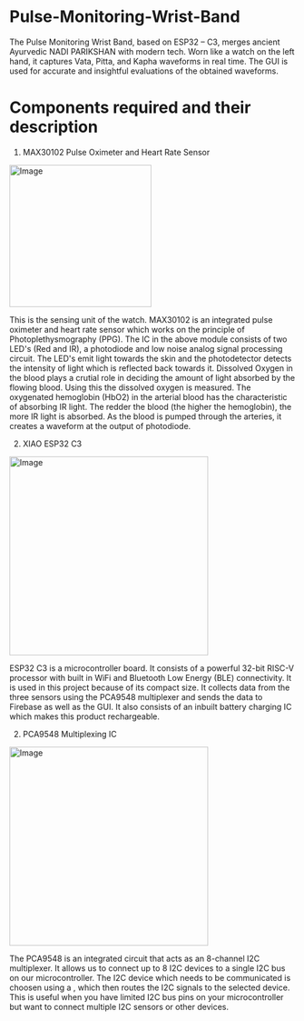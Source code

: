 # Pulse-Monitoring-Wrist-Band
The Pulse Monitoring Wrist Band, based on ESP32 – C3, merges ancient Ayurvedic NADI PARIKSHAN with modern tech. Worn like a watch on the left hand, it captures Vata, Pitta, and Kapha waveforms in real time. The GUI is used for accurate and insightful evaluations of the obtained waveforms.
# Components required and their description
1) MAX30102 Pulse Oximeter and Heart Rate Sensor
<img src="https://github.com/AshayAtkar/Pulse-Monitoring-Wrist-Band/assets/120382546/14a8c619-8f75-4cfe-8c33-fa848e53ca23" alt="Image" width="250">


This is the sensing unit of the watch. MAX30102 is an integrated pulse oximeter and heart rate sensor which works on the principle of Photoplethysmography (PPG). The IC in the above module consists of two LED's (Red and IR), a photodiode and low noise analog signal processing circuit. The LED's emit light towards the skin and the photodetector detects the intensity of light which is reflected back towards it. Dissolved Oxygen in the blood plays a crutial role in deciding the amount of light absorbed by the flowing blood. Using this the dissolved oxygen is measured. The oxygenated hemoglobin (HbO2) in the arterial blood has the characteristic of absorbing IR light. The redder the blood (the higher the hemoglobin), the more IR light is absorbed. As the blood is pumped through the arteries, it creates a waveform at the output of photodiode.

2) XIAO ESP32 C3
<img src="https://github.com/AshayAtkar/Pulse-Monitoring-Wrist-Band/assets/120382546/468d889c-c00a-4d7c-a1ad-266eb8a485dd" alt="Image" width="350">

ESP32 C3 is a microcontroller board. It consists of a powerful 32-bit RISC-V processor with built in WiFi and Bluetooth Low Energy (BLE) connectivity. It is used in this project because of its compact size. It collects data from the three sensors using the PCA9548 multiplexer and sends the data to Firebase as well as the GUI. It also consists of an inbuilt battery charging IC which makes this product rechargeable.

2) PCA9548 Multiplexing IC
<img src="https://github.com/AshayAtkar/Pulse-Monitoring-Wrist-Band/assets/120382546/d3c1cef9-1169-4d3a-ba40-fceef5df3caf" alt="Image" width="350">

The PCA9548 is an integrated circuit that acts as an 8-channel I2C multiplexer. It allows us to connect up to 8 I2C devices to a single I2C bus on our microcontroller. The I2C device which needs to be communicated is choosen using a , which then routes the I2C signals to the selected device. This is useful when you have limited I2C bus pins on your microcontroller but want to connect multiple I2C sensors or other devices.
